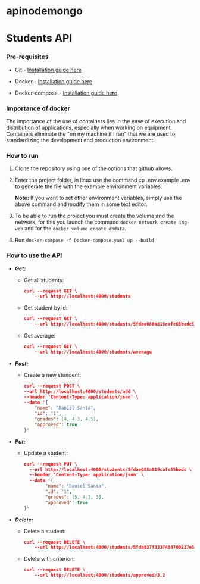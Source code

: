 # apinodemongo

# Students API

  

### **Pre-requisites**

  

- Git - [Installation guide here](https://git-scm.com/book/en/v2/Getting-Started-Installing-Git)

- Docker - [Installation guide here](https://docs.docker.com/engine/install/)

- Docker-compose - [Installation guide here](https://docs.docker.com/compose/install/)

  

### **Importance of docker**

  

The importance of the use of containers lies in the ease of execution and distribution of applications, especially when working on equipment. Containers eliminate the "on my machine if I ran" that we are used to, standardizing the development and production environment.

  
### **How to run**

1. Clone the repository using one of the options that github allows.

2. Enter the project folder, in linux use the command cp .env.example .env to generate the file with the example environment variables. 

    **Note:** If you want to set other environment variables, simply use the above command and modify them in some text editor.

3. To be able to run the project you must create the volume and the network, for this you launch the command `docker network create ing-web` and for the `docker volume create dbdata`.

4. Run `docker-compose -f Docker-compose.yaml up --build`

### **How to use the API**
  
- ***Get:***

	- Get all students: 
		```json
        curl --request GET \
            --url http://localhost:4000/students
		```

	- Get student by id: 
		```json
		curl --request GET \ 
		    --url http://localhost:4000/students/5fdae088a819cafc65bedc5d
		```
	
	- Get average:
		```json
		curl --request GET \
  			--url http://localhost:4000/students/average
		```
  

- ***Post:*** 
	- Create a new stundent: 
		```json
		curl --request POST \
		--url http://localhost:4000/students/add \ 
		--header 'Content-Type: application/json' \
		--data '{
			"name": "Daniel Santa",
			"id": "1",
			"grades": [4, 4.3, 4.5],
			"approved": true
		}'
		```

- ***Put:***
	-  Update a student: 
		```json
		curl --request PUT \
		  --url http://localhost:4000/students/5fdae088a819cafc65bedc \
		  --header 'Content-Type: application/json' \
		  --data '{
				"name": "Daniel Santa",
				"id": "1",
				"grades": [5, 4.3, 3],
				"approved": true
		}'
		```

- ***Delete:***
	-  Delete a student:
		```json
        curl --request DELETE \
            --url http://localhost:4000/students/5fda837f3337484700217e5e
		```
	- Delete with criterion: 
		```json
		curl --request DELETE \
		    --url http://localhost:4000/students/approved/3.2
		```
